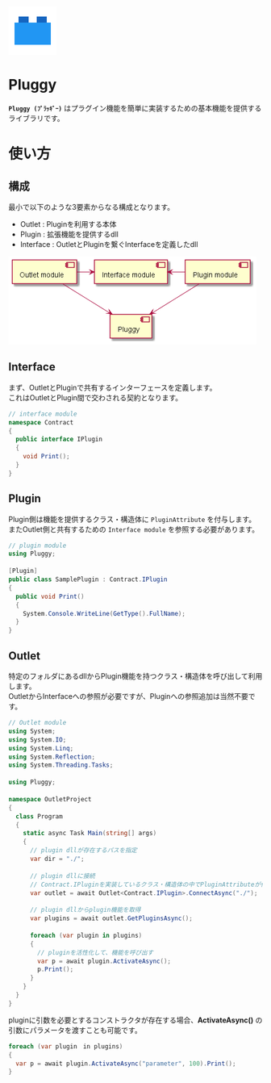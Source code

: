 ![icon](https://raw.githubusercontent.com/tatsuya-midorikawa/Pluggy/main/assets/plugin.png)

# Pluggy

**`Pluggy (ﾌﾟﾗｯｷﾞｰ)`** はプラグイン機能を簡単に実装するための基本機能を提供するライブラリです。

# 使い方

## 構成

最小で以下のような3要素からなる構成となります。

- Outlet : Pluginを利用する本体
- Plugin : 拡張機能を提供するdll
- Interface : OutletとPluginを繋ぐInterfaceを定義したdll

![module](https://raw.githubusercontent.com/tatsuya-midorikawa/Pluggy/main/assets/module.png)

## Interface

まず、OutletとPluginで共有するインターフェースを定義します。  
これはOutletとPlugin間で交わされる契約となります。

```cs
// interface module
namespace Contract
{
  public interface IPlugin
  {
    void Print();
  }
}
```

## Plugin

Plugin側は機能を提供するクラス・構造体に `PluginAttribute` を付与します。  
またOutlet側と共有するための `Interface module` を参照する必要があります。

```cs
// plugin module
using Pluggy;

[Plugin]
public class SamplePlugin : Contract.IPlugin
{
  public void Print()
  {
    System.Console.WriteLine(GetType().FullName);
  }
}
```

## Outlet

特定のフォルダにあるdllからPlugin機能を持つクラス・構造体を呼び出して利用します。  
OutletからInterfaceへの参照が必要ですが、Pluginへの参照追加は当然不要です。

```cs
// Outlet module
using System;
using System.IO;
using System.Linq;
using System.Reflection;
using System.Threading.Tasks;

using Pluggy;

namespace OutletProject
{
  class Program
  {
    static async Task Main(string[] args)
    {
      // plugin dllが存在するパスを指定
      var dir = "./";

      // plugin dllに接続
      // Contract.IPluginを実装しているクラス・構造体の中でPluginAttributeが付与されているもののみ対象
      var outlet = await Outlet<Contract.IPlugin>.ConnectAsync("./");

      // plugin dllからplugin機能を取得
      var plugins = await outlet.GetPluginsAsync();

      foreach (var plugin in plugins)
      {
        // pluginを活性化して、機能を呼び出す
        var p = await plugin.ActivateAsync();
        p.Print();
      }
    }
  }
}
```

pluginに引数を必要とするコンストラクタが存在する場合、**ActivateAsync()** の引数にパラメータを渡すことも可能です。

```cs
foreach (var plugin　in plugins)
{
  var p = await plugin.ActivateAsync("parameter", 100).Print();
}
```